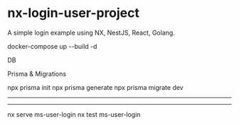 # nx-login-user-project
A simple login example using NX, NestJS, React, Golang.

docker-compose up --build -d

DB

Prisma & Migrations 

npx prisma init
npx prisma generate 
npx prisma migrate dev

--------------------------------
--------------------------------

nx serve ms-user-login
nx test ms-user-login



